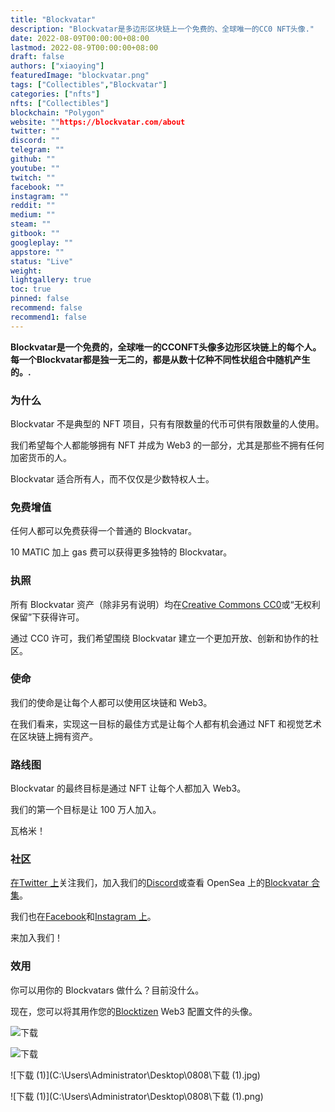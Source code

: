 ```yaml
---
title: "Blockvatar"
description: "Blockvatar是多边形区块链上一个免费的、全球唯一的CC0 NFT头像."
date: 2022-08-09T00:00:00+08:00
lastmod: 2022-08-9T00:00:00+08:00
draft: false
authors: ["xiaoying"]
featuredImage: "blockvatar.png"
tags: ["Collectibles","Blockvatar"]
categories: ["nfts"]
nfts: ["Collectibles"]
blockchain: "Polygon"
website: ""https://blockvatar.com/about
twitter: ""
discord: ""
telegram: ""
github: ""
youtube: ""
twitch: ""
facebook: ""
instagram: ""
reddit: ""
medium: ""
steam: ""
gitbook: ""
googleplay: ""
appstore: ""
status: "Live"
weight: 
lightgallery: true
toc: true
pinned: false
recommend: false
recommend1: false
---
```

<p><strong>Blockvatar是一个免费的，全球唯一的CCONFT头像多边形区块链上的每个人。每一个Blockvatar都是独一无二的，都是从数十亿种不同性状组合中随机产生的。.</strong></p>

### 为什么

Blockvatar 不是典型的 NFT 项目，只有有限数量的代币可供有限数量的人使用。

我们希望每个人都能够拥有 NFT 并成为 Web3 的一部分，尤其是那些不拥有任何加密货币的人。

Blockvatar 适合所有人，而不仅仅是少数特权人士。

### 免费增值

任何人都可以免费获得一个普通的 Blockvatar。

10 MATIC 加上 gas 费可以获得更多独特的 Blockvatar。

### 执照

所有 Blockvatar 资产（除非另有说明）均在[Creative Commons CC0](https://creativecommons.org/share-your-work/public-domain/cc0/)或“无权利保留”下获得许可。

通过 CC0 许可，我们希望围绕 Blockvatar 建立一个更加开放、创新和协作的社区。

### 使命

我们的使命是让每个人都可以使用区块链和 Web3。

在我们看来，实现这一目标的最佳方式是让每个人都有机会通过 NFT 和视觉艺术在区块链上拥有资产。

### 路线图

Blockvatar 的最终目标是通过 NFT 让每个人都加入 Web3。

我们的第一个目标是让 100 万人加入。

瓦格米！

### 社区

[在Twitter 上](https://www.twitter.com/blockvatar)关注我们，加入我们的[Discord](https://discord.gg/vumwZhfUHw)或查看 OpenSea 上的[Blockvatar 合集](https://opensea.io/collection/blockvatar)。

我们也在[Facebook](https://www.facebook.com/blockvatar)和[Instagram 上](https://www.instagram.com/blockvatar)。

来加入我们！

### 效用

你可以用你的 Blockvatars 做什么？目前没什么。

现在，您可以将其用作您的[Blocktizen](https://blocktizen.com/) Web3 配置文件的头像。



![下载](C:\Users\Administrator\Desktop\0808\下载.png)


![下载](C:\Users\Administrator\Desktop\0808\下载.jpg)


![下载 (1)](C:\Users\Administrator\Desktop\0808\下载 (1).jpg)


![下载 (1)](C:\Users\Administrator\Desktop\0808\下载 (1).png)


